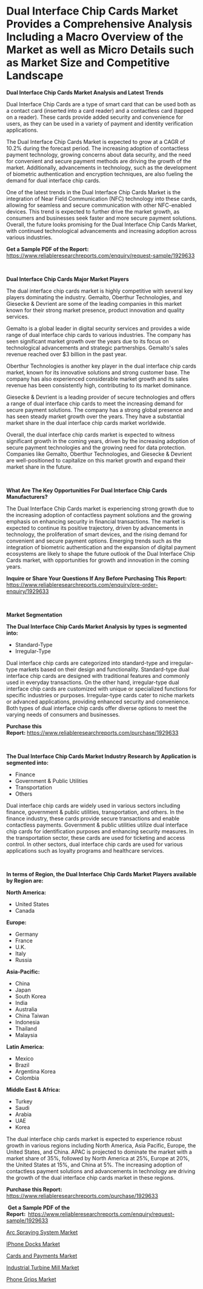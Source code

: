 <p><h1>Dual Interface Chip Cards Market Provides a Comprehensive Analysis Including a Macro Overview of the Market as well as Micro Details such as Market Size and Competitive Landscape</h1></p><p><strong>Dual Interface Chip Cards Market Analysis and Latest Trends</strong></p>
<p><p>Dual Interface Chip Cards are a type of smart card that can be used both as a contact card (inserted into a card reader) and a contactless card (tapped on a reader). These cards provide added security and convenience for users, as they can be used in a variety of payment and identity verification applications.</p><p>The Dual Interface Chip Cards Market is expected to grow at a CAGR of 10.2% during the forecast period. The increasing adoption of contactless payment technology, growing concerns about data security, and the need for convenient and secure payment methods are driving the growth of the market. Additionally, advancements in technology, such as the development of biometric authentication and encryption techniques, are also fueling the demand for dual interface chip cards.</p><p>One of the latest trends in the Dual Interface Chip Cards Market is the integration of Near Field Communication (NFC) technology into these cards, allowing for seamless and secure communication with other NFC-enabled devices. This trend is expected to further drive the market growth, as consumers and businesses seek faster and more secure payment solutions. Overall, the future looks promising for the Dual Interface Chip Cards Market, with continued technological advancements and increasing adoption across various industries.</p></p>
<p><strong>Get a Sample PDF of the Report:&nbsp;</strong> <a href="https://www.reliableresearchreports.com/enquiry/request-sample/1929633">https://www.reliableresearchreports.com/enquiry/request-sample/1929633</a></p>
<p>&nbsp;</p>
<p><strong>Dual Interface Chip Cards Major Market Players</strong></p>
<p><p>The dual interface chip cards market is highly competitive with several key players dominating the industry. Gemalto, Oberthur Technologies, and Giesecke & Devrient are some of the leading companies in this market known for their strong market presence, product innovation and quality services.</p><p>Gemalto is a global leader in digital security services and provides a wide range of dual interface chip cards to various industries. The company has seen significant market growth over the years due to its focus on technological advancements and strategic partnerships. Gemalto's sales revenue reached over $3 billion in the past year.</p><p>Oberthur Technologies is another key player in the dual interface chip cards market, known for its innovative solutions and strong customer base. The company has also experienced considerable market growth and its sales revenue has been consistently high, contributing to its market dominance.</p><p>Giesecke & Devrient is a leading provider of secure technologies and offers a range of dual interface chip cards to meet the increasing demand for secure payment solutions. The company has a strong global presence and has seen steady market growth over the years. They have a substantial market share in the dual interface chip cards market worldwide.</p><p>Overall, the dual interface chip cards market is expected to witness significant growth in the coming years, driven by the increasing adoption of secure payment technologies and the growing need for data protection. Companies like Gemalto, Oberthur Technologies, and Giesecke & Devrient are well-positioned to capitalize on this market growth and expand their market share in the future.</p></p>
<p>&nbsp;</p>
<p><strong>What Are The Key Opportunities For Dual Interface Chip Cards Manufacturers?</strong></p>
<p><p>The Dual Interface Chip Cards market is experiencing strong growth due to the increasing adoption of contactless payment solutions and the growing emphasis on enhancing security in financial transactions. The market is expected to continue its positive trajectory, driven by advancements in technology, the proliferation of smart devices, and the rising demand for convenient and secure payment options. Emerging trends such as the integration of biometric authentication and the expansion of digital payment ecosystems are likely to shape the future outlook of the Dual Interface Chip Cards market, with opportunities for growth and innovation in the coming years.</p></p>
<p><strong>Inquire or Share Your Questions If Any Before Purchasing This Report:</strong> <a href="https://www.reliableresearchreports.com/enquiry/pre-order-enquiry/1929633">https://www.reliableresearchreports.com/enquiry/pre-order-enquiry/1929633</a></p>
<p>&nbsp;</p>
<p><strong>Market Segmentation</strong></p>
<p><strong>The Dual Interface Chip Cards Market Analysis by types is segmented into:</strong></p>
<p><ul><li>Standard-Type</li><li>Irregular-Type</li></ul></p>
<p><p>Dual interface chip cards are categorized into standard-type and irregular-type markets based on their design and functionality. Standard-type dual interface chip cards are designed with traditional features and commonly used in everyday transactions. On the other hand, irregular-type dual interface chip cards are customized with unique or specialized functions for specific industries or purposes. Irregular-type cards cater to niche markets or advanced applications, providing enhanced security and convenience. Both types of dual interface chip cards offer diverse options to meet the varying needs of consumers and businesses.</p></p>
<p><strong>Purchase this Report:&nbsp;</strong><a href="https://www.reliableresearchreports.com/purchase/1929633">https://www.reliableresearchreports.com/purchase/1929633</a></p>
<p>&nbsp;</p>
<p><strong>The Dual Interface Chip Cards Market Industry Research by Application is segmented into:</strong></p>
<p><ul><li>Finance</li><li>Government & Public Utilities</li><li>Transportation</li><li>Others</li></ul></p>
<p><p>Dual interface chip cards are widely used in various sectors including finance, government & public utilities, transportation, and others. In the finance industry, these cards provide secure transactions and enable contactless payments. Government & public utilities utilize dual interface chip cards for identification purposes and enhancing security measures. In the transportation sector, these cards are used for ticketing and access control. In other sectors, dual interface chip cards are used for various applications such as loyalty programs and healthcare services.</p></p>
<p>&nbsp;</p>
<p><strong>In terms of Region, the Dual Interface Chip Cards Market Players available by Region are:</strong></p>
<p>
    <p> <strong> North America: </strong>
        <ul>
            <li>United States</li>
            <li>Canada</li>
        </ul>
        </p> 
    <p> <strong> Europe: </strong>
        <ul>
            <li>Germany</li>
            <li>France</li>
            <li>U.K.</li>
            <li>Italy</li>
            <li>Russia</li>
        </ul>
        </p> 
    <p> <strong> Asia-Pacific: </strong>
        <ul>
            <li>China</li>
            <li>Japan</li>
            <li>South Korea</li>
            <li>India</li>
            <li>Australia</li>
            <li>China Taiwan</li>
            <li>Indonesia</li>
            <li>Thailand</li>
            <li>Malaysia</li>
        </ul>
        </p> 
    <p> <strong> Latin America: </strong>
        <ul>
            <li>Mexico</li>
            <li>Brazil</li>
            <li>Argentina Korea</li>
            <li>Colombia</li>
        </ul>
        </p> 
    <p> <strong> Middle East & Africa: </strong>
        <ul>
            <li>Turkey</li>
            <li>Saudi</li>
            <li>Arabia</li>
            <li>UAE</li>
            <li>Korea</li>
        </ul>
    </p>
    </p>
<p><p>The dual interface chip cards market is expected to experience robust growth in various regions including North America, Asia Pacific, Europe, the United States, and China. APAC is projected to dominate the market with a market share of 35%, followed by North America at 25%, Europe at 20%, the United States at 15%, and China at 5%. The increasing adoption of contactless payment solutions and advancements in technology are driving the growth of the dual interface chip cards market in these regions.</p></p>
<p><strong>Purchase this Report: </strong><a href="https://www.reliableresearchreports.com/purchase/1929633">https://www.reliableresearchreports.com/purchase/1929633</a></p>
<p>&nbsp;<strong>Get a Sample PDF of the Report:&nbsp;&nbsp;</strong><a href="https://www.reliableresearchreports.com/enquiry/request-sample/1929633">https://www.reliableresearchreports.com/enquiry/request-sample/1929633</a></p>
<p><strong></strong></p>
<p><p><a href="https://pretty-mail-caf.notion.site/Global-Arc-Spraying-System-Market-by-Types-Applications-and-Major-Players-with-Regional-Growth-Ra-84174666ea7f44249a9450e91decf811">Arc Spraying System Market</a></p><p><a href="https://view.publitas.com/reportprime-1/iphone-docks-market-research-report-unlocks-analysis-on-the-market-financial-status-market-size-and-market-revenue-upto-2031/">IPhone Docks Market</a></p><p><a href="https://github.com/dimitrishawkinswaynenp91rgz/Market-Research-Report-List-1/blob/main/cards-and-payments-market.md">Cards and Payments Market</a></p><p><a href="https://flame-sidecar-702.notion.site/Industrial-Turbine-Mill-Market-Provides-a-Comprehensive-Analysis-Including-a-Macro-Overview-of-the-M-2a5a51411fb74046856e0e884bc0f8c4">Industrial Turbine Mill Market</a></p><p><a href="https://view.publitas.com/reportprime-1/phone-grips-market-size-global-industry-overview-market-segmentation-and-forecast-2024-to-2031/">Phone Grips Market</a></p></p>